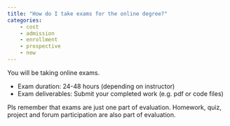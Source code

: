 ```yaml
---
title: "How do I take exams for the online degree?"
categories:
    - cost
    - admission
    - enrollment
    - prospective
    - new
---
```

You will be taking online exams. 

- Exam duration: 24-48 hours (depending on instructor)
- Exam deliverables: Submit your completed work (e.g. pdf or code files)

Pls remember that exams are just one part of evaluation. Homework, quiz, project and forum participation are also part of evaluation.